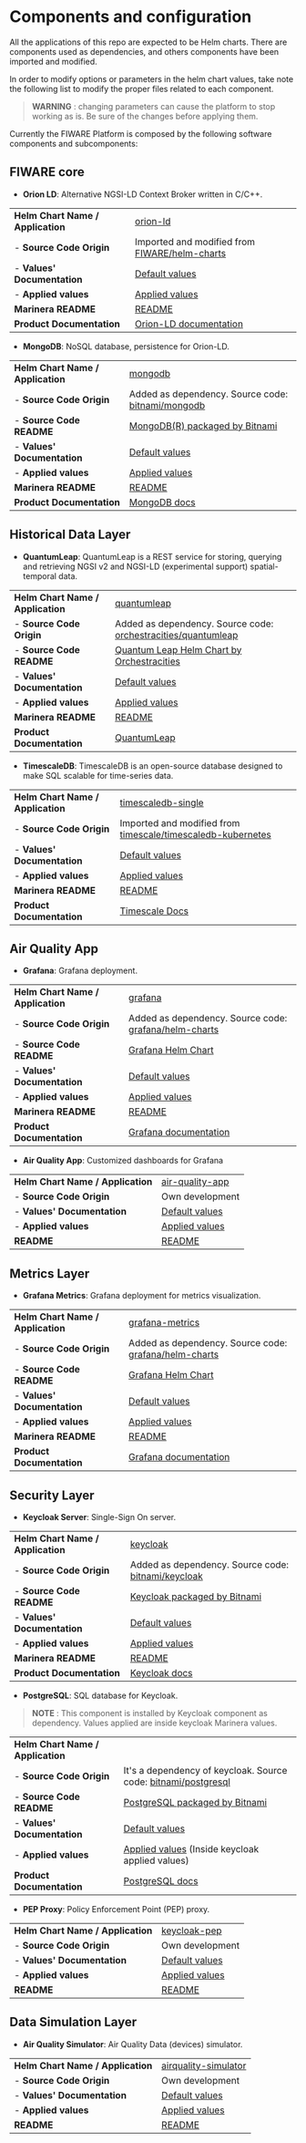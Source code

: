 # Components and configuration

All the applications of this repo are expected to be Helm charts. There are components used as dependencies, and others components have been imported and modified.

In order to modify options or parameters in the helm chart values, take note the following list to modify the proper files related to each component.

> **WARNING** : changing parameters can cause the platform to stop working as is. Be sure of the changes before applying them.

Currently the FIWARE Platform is composed by the following software components and subcomponents:


## FIWARE core

- **Orion LD**: Alternative NGSI-LD Context Broker written in C/C++.

|   |   |
|---|---|
| **Helm Chart Name / Application** | [orion-ld](../applications/orion-ld) |
| - **Source Code Origin**          | Imported and modified from [FIWARE/helm-charts](https://github.com/FIWARE/helm-charts/tree/main/charts) |
| - **Values' Documentation**       | [Default values](../applications/orion-ld/chart/orion-ld/values.yaml) |
| - **Applied values**              | [Applied values](../applications/orion-ld/chart/values.yaml) |
| **Marinera README**               | [README](../applications/orion-ld/chart/README.md)
| **Product Documentation**         | [Orion-LD documentation](https://fiware-academy.readthedocs.io/en/latest/core/orion-ld/index.html) |

- **MongoDB**: NoSQL database, persistence for Orion-LD.

|   |   |
|---|---|
| **Helm Chart Name / Application** | [mongodb](../applications/mongodb) |
| - **Source Code Origin**          | Added as dependency. Source code: [bitnami/mongodb](https://github.com/bitnami/charts/tree/master/bitnami/mongodb) |
| - **Source Code README**          | [MongoDB(R) packaged by Bitnami](https://github.com/bitnami/charts/blob/master/bitnami/mongodb/README.md) |
| - **Values' Documentation**       | [Default values](https://github.com/bitnami/charts/blob/master/bitnami/mongodb/values.yaml) |
| - **Applied values**              | [Applied values](../applications/mongodb/chart/values.yaml) |
| **Marinera README**               | [README](../applications/mongodb/chart/README.md) |
| **Product Documentation**         | [MongoDB docs](https://www.mongodb.com/docs/) |



## Historical Data Layer

- **QuantumLeap**: QuantumLeap is a REST service for storing, querying and retrieving NGSI v2 and NGSI-LD (experimental support) spatial-temporal data.

|   |   |
|---|---|
| **Helm Chart Name / Application** | [quantumleap](../applications/quantumleap) |
| - **Source Code Origin**          | Added as dependency. Source code: [orchestracities/quantumleap](https://github.com/orchestracities/charts/tree/master/charts/quantumleap) |
| - **Source Code README**          | [Quantum Leap Helm Chart by Orchestracities](https://github.com/orchestracities/charts/blob/master/charts/quantumleap/README.MD) |
| - **Values' Documentation**       | [Default values](https://github.com/orchestracities/charts/blob/master/charts/quantumleap/values.yaml) |
| - **Applied values**              | [Applied values](../applications/quantumleap/chart/values.yaml) |
| **Marinera README**               | [README](../applications/quantumleap/chart/README.md) |
| **Product Documentation**         | [QuantumLeap](https://quantumleap.readthedocs.io/en/latest/) |

- **TimescaleDB**: TimescaleDB is an open-source database designed to make SQL scalable for time-series data.

|   |   |
|---|---|
| **Helm Chart Name / Application** | [timescaledb-single](../applications/timescaledb-single) |
| - **Source Code Origin**          | Imported and modified from [timescale/timescaledb-kubernetes](https://github.com/timescale/timescaledb-kubernetes/tree/master/charts/timescaledb-single) |
| - **Values' Documentation**       | [Default values](../applications/timescaledb-single/chart/timescaledb-single/values.yaml) |
| - **Applied values**              | [Applied values](../applications/timescaledb-single/chart/values.yaml) |
| **Marinera README**               | [README](../applications/timescaledb-single/chart/README.md)
| **Product Documentation**         | [Timescale Docs](https://docs.timescale.com/timescaledb/latest/) |



## Air Quality App

- **Grafana**: Grafana deployment.

|   |   |
|---|---|
| **Helm Chart Name / Application** | [grafana](../applications/grafana) |
| - **Source Code Origin**          | Added as dependency. Source code: [grafana/helm-charts](https://github.com/grafana/helm-charts/tree/main/charts/grafana) |
| - **Source Code README**          | [Grafana Helm Chart](https://github.com/grafana/helm-charts/blob/main/charts/grafana/README.md) |
| - **Values' Documentation**       | [Default values](https://github.com/grafana/helm-charts/blob/main/charts/grafana/values.yaml) |
| - **Applied values**              | [Applied values](../applications/grafana/chart/values.yaml) |
| **Marinera README**               | [README](../applications/grafana/chart/README.md) |
| **Product Documentation**         | [Grafana documentation](https://grafana.com/docs/grafana/latest/) |

- **Air Quality App**: Customized dashboards for Grafana

|   |   |
|---|---|
| **Helm Chart Name / Application** | [air-quality-app](../applications/air-quality-app) |
| - **Source Code Origin**          | Own development |
| - **Values' Documentation**       | [Default values](../applications/air-quality-app/chart/values.yaml) |
| - **Applied values**              | [Applied values](../applications/air-quality-app/chart/values.yaml) |
| **README**                        | [README](../applications/air-quality-app/chart/README.md)



## Metrics Layer

- **Grafana Metrics**: Grafana deployment for metrics visualization.

|   |   |
|---|---|
| **Helm Chart Name / Application** | [grafana-metrics](../applications/grafana-metrics) |
| - **Source Code Origin**          | Added as dependency. Source code: [grafana/helm-charts](https://github.com/grafana/helm-charts/tree/main/charts/grafana) |
| - **Source Code README**          | [Grafana Helm Chart](https://github.com/grafana/helm-charts/blob/main/charts/grafana/README.md) |
| - **Values' Documentation**       | [Default values](https://github.com/grafana/helm-charts/blob/main/charts/grafana/values.yaml) |
| - **Applied values**              | [Applied values](../applications/grafana-metrics/chart/values.yaml) |
| **Marinera README**               | [README](../applications/grafana-metrics/chart/README.md) |
| **Product Documentation**         | [Grafana documentation](https://grafana.com/docs/grafana/latest/) |



## Security Layer

- **Keycloak Server**: Single-Sign On server.

|   |   |
|---|---|
| **Helm Chart Name / Application** | [keycloak](../applications/keycloak) |
| - **Source Code Origin**          | Added as dependency. Source code: [bitnami/keycloak](https://github.com/bitnami/charts/tree/master/bitnami/keycloak) |
| - **Source Code README**          | [Keycloak packaged by Bitnami](https://github.com/bitnami/charts/blob/master/bitnami/keycloak/README.md) |
| - **Values' Documentation**       | [Default values](https://github.com/bitnami/charts/blob/master/bitnami/keycloak/values.yaml) |
| - **Applied values**              | [Applied values](../applications/keycloak/chart/values.yaml) |
| **Marinera README**               | [README](../applications/keycloak/chart/README.md) |
| **Product Documentation**         | [Keycloak docs](https://www.keycloak.org/documentation) |


- **PostgreSQL**: SQL database for Keycloak.

> **NOTE** :  This component is installed by Keycloak component as dependency. Values applied are inside keycloak Marinera values.

|   |   |
|---|---|
| **Helm Chart Name / Application** | |
| - **Source Code Origin**          | It's a dependency of keycloak. Source code: [bitnami/postgresql](https://github.com/bitnami/charts/tree/master/bitnami/postgresql) |
| - **Source Code README**          | [PostgreSQL packaged by Bitnami](https://github.com/bitnami/charts/blob/master/bitnami/postgresql/README.md) |
| - **Values' Documentation**       | [Default values](https://github.com/bitnami/charts/blob/master/bitnami/postgresql/values.yaml) |
| - **Applied values**              | [Applied values](../applications/keycloak/chart/values.yaml) (Inside keycloak applied values) |
| **Product Documentation**         | [PostgreSQL docs](https://www.postgresql.org/docs/) |


- **PEP Proxy**: Policy Enforcement Point (PEP) proxy.

|   |   |
|---|---|
| **Helm Chart Name / Application** | [keycloak-pep](../applications/keycloak-pep) |
| - **Source Code Origin**          | Own development |
| - **Values' Documentation**       | [Default values](../applications/keycloak-pep/chart/values.yaml) |
| - **Applied values**              | [Applied values](../applications/keycloak-pep/chart/values.yaml) |
| **README**                        | [README](../applications/keycloak-pep/chart/README.md)


## Data Simulation Layer

- **Air Quality Simulator**: Air Quality Data (devices) simulator.

|   |   |
|---|---|
| **Helm Chart Name / Application** | [airquality-simulator](../applications/airquality-simulator) |
| - **Source Code Origin**          | Own development |
| - **Values' Documentation**       | [Default values](../applications/airquality-simulator/chart/values.yaml) |
| - **Applied values**              | [Applied values](../applications/airquality-simulator/chart/values.yaml) |
| **README**                        | [README](../applications/airquality-simulator/chart/README.md)
